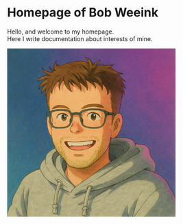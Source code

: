 # Homepage of Bob Weeink

Hello, and welcome to my homepage.  
Here I write documentation about interests of mine.

![Picture of me](./BW-Picture-artstyle.png)